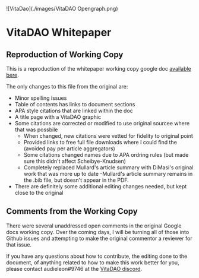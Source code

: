 ![VitaDao](./images/VitaDAO Opengraph.png)

# VitaDAO Whitepaper

## Reproduction of Working Copy

This is a reproduction of the whitepaper working copy google doc [available bere](https://docs.google.com/document/d/12UKF59VRNxpbE1B9P5N-KQ3HvH_8CRseHHtZ6tljRSk/edit#).

The only changes to this file from the original are: 
- Minor spelling issues
- Table of contents has links to document sections
- APA style citations that are linked within the doc
- A title page with a VitaDAO graphic
- Some citations are corrected or modified to use original sourcee where that was possbile
  - When changed, new citations were vetted for fidelity to original point
  - Provided links to free full file downloads where I could find the (avoided pay per article aggregators)
  - Some citations changed names due to APA ordring rules (but made sure this didn't affect Scheibye-Knudsen)
  - Completely replaced Mullard's article summary with DiMasi's original work that was more up to date
    -Mullard's article summary remains in the .bib file, but doesn't appear in the PDF. 
- There are definitely some additional editing changes needed, but kept close to the original

## Comments from the Working Copy

There were several unaddressed open comments in the original Google docs working copy. Over the coming days, I will be turning all of those into Github issues and attempting to make the original commentor a reviewer for that issue. 

If you have any questions about how to contribute, the editing done to the document, of anything related to how to make this work better for you, please contact audieleon#9746 at the [VitaDAO discord](https://discord.gg/3S3ftnmZYD). 

